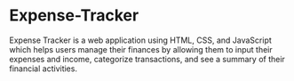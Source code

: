 # Expense-Tracker
 Expense Tracker is a web application using HTML, CSS, and JavaScript which helps users manage their finances by allowing them to input their expenses and income, categorize transactions, and see a summary of their financial activities.

